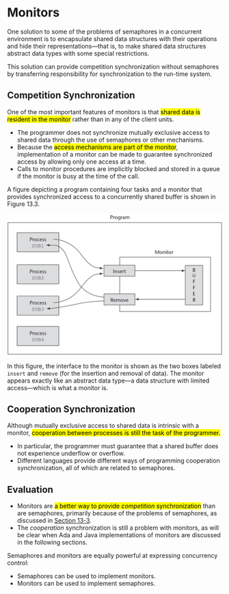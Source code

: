 # Monitors

One solution to some of the problems of semaphores in a concurrent environment is to encapsulate shared data structures with their operations and hide their representations—that is, to make shared data structures abstract data types with some special restrictions.

This solution can provide competition synchronization without semaphores by transferring responsibility for synchronization to the run-time system.

## Competition Synchronization

One of the most important features of monitors is that <mark>shared data is resident in the monitor</mark> rather than in any of the client units.

- The programmer does not synchronize mutually exclusive access to shared data through the use of semaphores or other mechanisms.
- Because the <mark>access mechanisms are part of the monitor</mark>, implementation of a monitor can be made to guarantee synchronized access by allowing only one access at a time.
- Calls to monitor procedures are implicitly blocked and stored in a queue if the monitor is busy at the time of the call.

A figure depicting a program containing four tasks and a monitor that provides synchronized access to a concurrently shared buffer is shown in Figure 13.3.

![](./img/13.3.jpg ':figure A program using a monitor to control access to a shared buffer.')

In this figure, the interface to the monitor is shown as the two boxes labeled `insert` and `remove` (for the insertion and removal of data). The monitor appears exactly like an abstract data type—a data structure with limited access—which is what a monitor is.

## Cooperation Synchronization

Although mutually exclusive access to shared data is intrinsic with a monitor, <mark>cooperation between processes is still the task of the programmer.</mark>

- In particular, the programmer must guarantee that a shared buffer does not experience underflow or overflow.
- Different languages provide different ways of programming cooperation synchronization, all of which are related to semaphores.

## Evaluation

- Monitors are <mark>a better way to provide *competition* synchronization</mark> than are semaphores, primarily because of the problems of semaphores, as discussed in [Section 13-3][].
- The *cooperation* synchronization is still a problem with monitors, as will be clear when Ada and Java implementations of monitors are discussed in the following sections.

[Section 13-3]: /notes/programming-language/程式語言概念/ch13/13-3?id=evaluation

Semaphores and monitors are equally powerful at expressing concurrency control:

- Semaphores can be used to implement monitors.
- Monitors can be used to implement semaphores.
